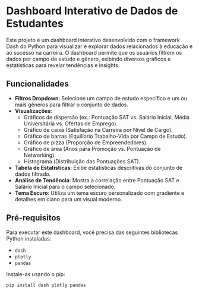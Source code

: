 # Dashboard Interativo de Dados de Estudantes

Este projeto é um dashboard interativo desenvolvido com o framework Dash do Python para visualizar e explorar dados relacionados à educação e ao sucesso na carreira. O dashboard permite que os usuários filtrem os dados por campo de estudo e gênero, exibindo diversos gráficos e estatísticas para revelar tendências e insights.

## Funcionalidades

- **Filtros Dropdown**: Selecione um campo de estudo específico e um ou mais gêneros para filtrar o conjunto de dados.
- **Visualizações**:
  - Gráficos de dispersão (ex.: Pontuação SAT vs. Salário Inicial, Média Universitária vs. Ofertas de Emprego).
  - Gráfico de caixa (Satisfação na Carreira por Nível de Cargo).
  - Gráfico de barras (Equilíbrio Trabalho-Vida por Campo de Estudo).
  - Gráfico de pizza (Proporção de Empreendedores).
  - Gráfico de área (Anos para Promoção vs. Pontuação de Networking).
  - Histograma (Distribuição das Pontuações SAT).
- **Tabela de Estatísticas**: Exibe estatísticas descritivas do conjunto de dados filtrado.
- **Análise de Tendência**: Mostra a correlação entre Pontuação SAT e Salário Inicial para o campo selecionado.
- **Tema Escuro**: Utiliza um tema escuro personalizado com gradiente e detalhes em ciano para um visual moderno.

## Pré-requisitos

Para executar este dashboard, você precisa das seguintes bibliotecas Python instaladas:

- `dash`
- `plotly`
- `pandas`

Instale-as usando o pip:

```bash
pip install dash plotly pandas

